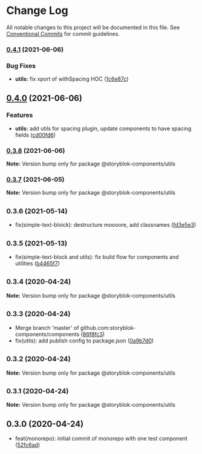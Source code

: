 # Change Log

All notable changes to this project will be documented in this file.
See [Conventional Commits](https://conventionalcommits.org) for commit guidelines.

### [0.4.1](https://github.com/storyblok-components/components/compare/@storyblok-components/utils@0.4.0...@storyblok-components/utils@0.4.1) (2021-06-06)


### Bug Fixes

* **utils:** fix xport of withSpacing HOC ([1c6e87c](https://github.com/storyblok-components/components/commit/1c6e87cba268c8b19c99010f70d14cfcda77a99a))



## [0.4.0](https://github.com/storyblok-components/components/compare/@storyblok-components/utils@0.3.8...@storyblok-components/utils@0.4.0) (2021-06-06)


### Features

* **utils:** add utils for spacing plugin, update components to have spacing fields ([cd00fd6](https://github.com/storyblok-components/components/commit/cd00fd6837d5b6947c4eaea85a80d21a9321978d))



### [0.3.8](https://github.com/storyblok-components/components/compare/@storyblok-components/utils@0.3.7...@storyblok-components/utils@0.3.8) (2021-06-06)

**Note:** Version bump only for package @storyblok-components/utils





### [0.3.7](https://github.com/storyblok-components/components/compare/@storyblok-components/utils@0.3.6...@storyblok-components/utils@0.3.7) (2021-06-05)

**Note:** Version bump only for package @storyblok-components/utils





## <small>0.3.6 (2021-05-14)</small>

* fix(simple-text-bloick): destructure moooore, add classnames ([fd3e5e3](https://github.com/storyblok-components/components/commit/fd3e5e3))





## <small>0.3.5 (2021-05-13)</small>

* fix(simple-text-block and utils): fix build flow for components and utilities ([b4465f7](https://github.com/storyblok-components/components/commit/b4465f7))





## <small>0.3.4 (2020-04-24)</small>

**Note:** Version bump only for package @storyblok-components/utils





## <small>0.3.3 (2020-04-24)</small>

* Merge branch 'master' of github.com:storyblok-components/components ([86f8fc3](https://github.com/storyblok-components/components/commit/86f8fc3))
* fix(utils): add publish config to package.json ([0a9b7d0](https://github.com/storyblok-components/components/commit/0a9b7d0))





## <small>0.3.2 (2020-04-24)</small>

**Note:** Version bump only for package @storyblok-components/utils





## <small>0.3.1 (2020-04-24)</small>

**Note:** Version bump only for package @storyblok-components/utils





## 0.3.0 (2020-04-24)

* feat(monorepo): initial commit of monorepo with one test component ([52fc6ad](https://github.com/storyblok-components/components/commit/52fc6ad))
